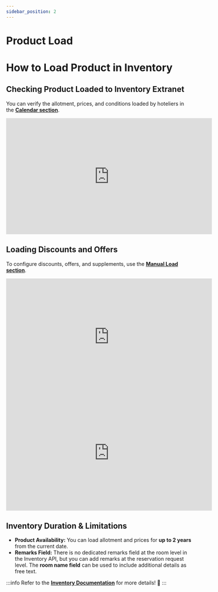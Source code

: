 ```yaml
---
sidebar_position: 2
---
```


# Product Load

# How to Load Product in Inventory

## Checking Product Loaded to Inventory Extranet

You can verify the allotment, prices, and conditions loaded by hoteliers in the **[Calendar section](/docs/apps/inventory/extranet/availability-and-rates/calendar-and-availability)**.

<iframe width="560" height="315" src="https://www.youtube.com/embed/_bcKWNE0QXA?si=0JL1YiRWhUUANnny" title="YouTube video player" frameborder="0" allow="accelerometer; autoplay; clipboard-write; encrypted-media; gyroscope; picture-in-picture; web-share" allowfullscreen></iframe>

## Loading Discounts and Offers

To configure discounts, offers, and supplements, use the **[Manual Load section](/docs/apps/inventory/extranet/availability-and-rates/manual-load/overview)**.

<iframe width="560" height="315" src="https://www.youtube.com/embed/6hPP00NPcis?si=j-2EJkhiKSNm11BY" title="YouTube video player" frameborder="0" allow="accelerometer; autoplay; clipboard-write; encrypted-media; gyroscope; picture-in-picture; web-share" allowfullscreen></iframe>

<iframe width="560" height="315" src="https://www.youtube.com/embed/WGFGMW-c3B8?si=_dBDW6ODX2UApPGz" title="YouTube video player" frameborder="0" allow="accelerometer; autoplay; clipboard-write; encrypted-media; gyroscope; picture-in-picture; web-share" allowfullscreen></iframe>

## Inventory Duration & Limitations

- **Product Availability:** You can load allotment and prices for **up to 2 years** from the current date.
- **Remarks Field:** There is no dedicated remarks field at the room level in the Inventory API, but you can add remarks at the reservation request level. The **room name field** can be used to include additional details as free text.

:::info
Refer to the **[Inventory Documentation](/docs/apps/inventory/extranet/set-up/setup)** for more details! 🚀
:::

